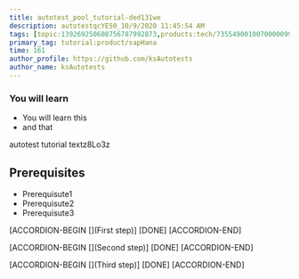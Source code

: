```yaml
---
title: autotest_pool_tutorial-ded131we
description: autotestqcYE50_10/9/2020 11:45:54 AM
tags: [topic:139269250608756787992873,products:tech/73554900100700000996,tutorial:experience/advanced]
primary_tag: tutorial:product/sapHana
time: 161
author_profile: https://github.com/ksAutotests
author_name: ksAutotests
---
```

### You will learn
- You will learn this
- and that

autotest tutorial textz8Lo3z

## Prerequisites
- Prerequisute1
- Prerequisute2
- Prerequisute3

[ACCORDION-BEGIN [](First step)]
[DONE]
[ACCORDION-END]

[ACCORDION-BEGIN [](Second step)]
[DONE]
[ACCORDION-END]

[ACCORDION-BEGIN [](Third step)]
[DONE]
[ACCORDION-END]

